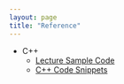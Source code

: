 ```yaml
---
layout: page
title: "Reference"
---
```


- C++
  - [Lecture Sample Code](https://github.com/iondune/csc473-samplecode)
  - [C++ Code Snippets](cpp-snippets)
